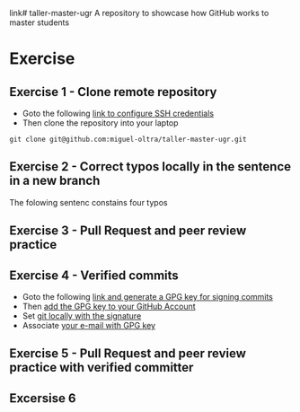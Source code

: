 link# taller-master-ugr
A repository to showcase how GitHub works to master students
# Exercise
## Exercise 1 - Clone remote repository
  * Goto the following [link to configure SSH credentials](https://docs.github.com/en/authentication/connecting-to-github-with-ssh/adding-a-new-ssh-key-to-your-github-account)
  * Then clone the repository into your laptop

  ```git clone git@github.com:miguel-oltra/taller-master-ugr.git```
  
## Exercise 2 - Correct typos locally in the sentence in a new branch
The folowing sentenc constains four typos

## Exercise 3 - Pull Request and peer review practice

## Exercise 4 - Verified commits
  * Goto the following [link and generate a GPG key for signing commits](https://docs.github.com/en/authentication/managing-commit-signature-verification/generating-a-new-gpg-key)
  * Then [add the GPG key to your GitHub Account](https://docs.github.com/en/authentication/managing-commit-signature-verification/adding-a-gpg-key-to-your-github-account)
  * Set [git locally with the signature](https://docs.github.com/en/authentication/managing-commit-signature-verification/telling-git-about-your-signing-key)
  * Associate [your e-mail with GPG key](https://docs.github.com/en/authentication/managing-commit-signature-verification/associating-an-email-with-your-gpg-key)

## Exercise 5 - Pull Request and peer review practice with verified committer

## Excersise 6
